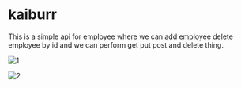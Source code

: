 # kaiburr
This is a simple api for employee where we can add employee delete employee by id and we can perform get put post and delete thing.

![1](https://user-images.githubusercontent.com/31513483/74761478-1cd32280-52a2-11ea-8fc8-2380fb54b34a.PNG)

![2](https://user-images.githubusercontent.com/31513483/74761603-573cbf80-52a2-11ea-9889-33f2f0a47028.PNG)
